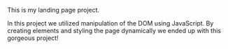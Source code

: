 This is my landing page project.

In this project we utilized manipulation of the DOM using JavaScript. By creating elements and styling the page dynamically we ended up with this gorgeous project!
